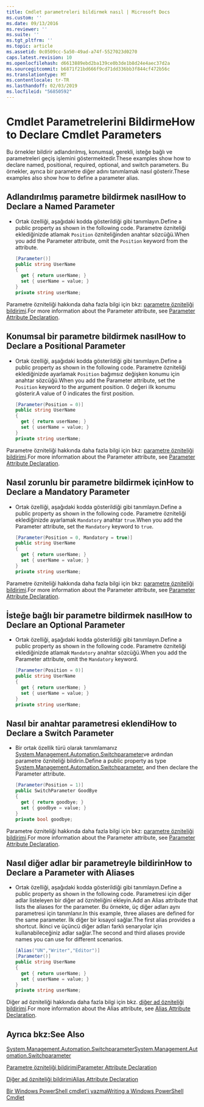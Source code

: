 ```yaml
---
title: Cmdlet parametreleri bildirmek nasıl | Microsoft Docs
ms.custom: ''
ms.date: 09/13/2016
ms.reviewer: ''
ms.suite: ''
ms.tgt_pltfrm: ''
ms.topic: article
ms.assetid: 0c0509cc-5a50-49ad-a74f-5527023d0270
caps.latest.revision: 10
ms.openlocfilehash: d6613889ebd2ba139ce0b3de1b8d24e4aec37d2a
ms.sourcegitcommit: b6871f21bd666f9cd71dd336bb3f844cf472b56c
ms.translationtype: MT
ms.contentlocale: tr-TR
ms.lasthandoff: 02/03/2019
ms.locfileid: "56850592"
---
```

# <a name="how-to-declare-cmdlet-parameters"></a><span data-ttu-id="2e27c-102">Cmdlet Parametrelerini Bildirme</span><span class="sxs-lookup"><span data-stu-id="2e27c-102">How to Declare Cmdlet Parameters</span></span>

<span data-ttu-id="2e27c-103">Bu örnekler bildirir adlandırılmış, konumsal, gerekli, isteğe bağlı ve parametreleri geçiş işlemini göstermektedir.</span><span class="sxs-lookup"><span data-stu-id="2e27c-103">These examples show how to declare named, positional, required, optional, and switch parameters.</span></span> <span data-ttu-id="2e27c-104">Bu örnekler, ayrıca bir parametre diğer adını tanımlamak nasıl gösterir.</span><span class="sxs-lookup"><span data-stu-id="2e27c-104">These examples also show how to define a parameter alias.</span></span>

## <a name="how-to-declare-a-named-parameter"></a><span data-ttu-id="2e27c-105">Adlandırılmış parametre bildirmek nasıl</span><span class="sxs-lookup"><span data-stu-id="2e27c-105">How to Declare a Named Parameter</span></span>

- <span data-ttu-id="2e27c-106">Ortak özelliği, aşağıdaki kodda gösterildiği gibi tanımlayın.</span><span class="sxs-lookup"><span data-stu-id="2e27c-106">Define a public property as shown in the following code.</span></span> <span data-ttu-id="2e27c-107">Parametre özniteliği eklediğinizde atlamak `Position` özniteliğinden anahtar sözcüğü.</span><span class="sxs-lookup"><span data-stu-id="2e27c-107">When you add the Parameter attribute, omit the `Position` keyword from the attribute.</span></span>

    ```csharp
    [Parameter()]
    public string UserName
    {
      get { return userName; }
      set { userName = value; }
    }
    private string userName;
    ```

<span data-ttu-id="2e27c-108">Parametre özniteliği hakkında daha fazla bilgi için bkz: [parametre özniteliği bildirimi](./parameter-attribute-declaration.md).</span><span class="sxs-lookup"><span data-stu-id="2e27c-108">For more information about the Parameter attribute, see [Parameter Attribute Declaration](./parameter-attribute-declaration.md).</span></span>

## <a name="how-to-declare-a-positional-parameter"></a><span data-ttu-id="2e27c-109">Konumsal bir parametre bildirmek nasıl</span><span class="sxs-lookup"><span data-stu-id="2e27c-109">How to Declare a Positional Parameter</span></span>

- <span data-ttu-id="2e27c-110">Ortak özelliği, aşağıdaki kodda gösterildiği gibi tanımlayın.</span><span class="sxs-lookup"><span data-stu-id="2e27c-110">Define a public property as shown in the following code.</span></span> <span data-ttu-id="2e27c-111">Parametre özniteliği eklediğinizde ayarlamak `Position` bağımsız değişken konumu için anahtar sözcüğü.</span><span class="sxs-lookup"><span data-stu-id="2e27c-111">When you add the Parameter attribute, set the `Position` keyword to the argument position.</span></span> <span data-ttu-id="2e27c-112">0 değeri ilk konumu gösterir.</span><span class="sxs-lookup"><span data-stu-id="2e27c-112">A value of 0 indicates the first position.</span></span>

    ```csharp
    [Parameter(Position = 0)]
    public string UserName
    {
      get { return userName; }
      set { userName = value; }
    }
    private string userName;
    ```

<span data-ttu-id="2e27c-113">Parametre özniteliği hakkında daha fazla bilgi için bkz: [parametre özniteliği bildirimi](./parameter-attribute-declaration.md).</span><span class="sxs-lookup"><span data-stu-id="2e27c-113">For more information about the Parameter attribute, see [Parameter Attribute Declaration](./parameter-attribute-declaration.md).</span></span>

## <a name="how-to-declare-a-mandatory-parameter"></a><span data-ttu-id="2e27c-114">Nasıl zorunlu bir parametre bildirmek için</span><span class="sxs-lookup"><span data-stu-id="2e27c-114">How to Declare a Mandatory Parameter</span></span>

- <span data-ttu-id="2e27c-115">Ortak özelliği, aşağıdaki kodda gösterildiği gibi tanımlayın.</span><span class="sxs-lookup"><span data-stu-id="2e27c-115">Define a public property as shown in the following code.</span></span> <span data-ttu-id="2e27c-116">Parametre özniteliği eklediğinizde ayarlamak `Mandatory` anahtar `true`.</span><span class="sxs-lookup"><span data-stu-id="2e27c-116">When you add the Parameter attribute, set the `Mandatory` keyword to `true`.</span></span>

    ```csharp
    [Parameter(Position = 0, Mandatory = true)]
    public string UserName
    {
      get { return userName; }
      set { userName = value; }
    }
    private string userName;
    ```

<span data-ttu-id="2e27c-117">Parametre özniteliği hakkında daha fazla bilgi için bkz: [parametre özniteliği bildirimi](./parameter-attribute-declaration.md).</span><span class="sxs-lookup"><span data-stu-id="2e27c-117">For more information about the Parameter attribute, see [Parameter Attribute Declaration](./parameter-attribute-declaration.md).</span></span>

## <a name="how-to-declare-an-optional-parameter"></a><span data-ttu-id="2e27c-118">İsteğe bağlı bir parametre bildirmek nasıl</span><span class="sxs-lookup"><span data-stu-id="2e27c-118">How to Declare an Optional Parameter</span></span>

- <span data-ttu-id="2e27c-119">Ortak özelliği, aşağıdaki kodda gösterildiği gibi tanımlayın.</span><span class="sxs-lookup"><span data-stu-id="2e27c-119">Define a public property as shown in the following code.</span></span> <span data-ttu-id="2e27c-120">Parametre özniteliği eklediğinizde atlamak `Mandatory` anahtar sözcüğü.</span><span class="sxs-lookup"><span data-stu-id="2e27c-120">When you add the Parameter attribute, omit the `Mandatory` keyword.</span></span>

    ```csharp
    [Parameter(Position = 0)]
    public string UserName
    {
      get { return userName; }
      set { userName = value; }
    }
    private string userName;
    ```

## <a name="how-to-declare-a-switch-parameter"></a><span data-ttu-id="2e27c-121">Nasıl bir anahtar parametresi eklendi</span><span class="sxs-lookup"><span data-stu-id="2e27c-121">How to Declare a Switch Parameter</span></span>

- <span data-ttu-id="2e27c-122">Bir ortak özellik türü olarak tanımlamanız [System.Management.Automation.Switchparameter](/dotnet/api/System.Management.Automation.SwitchParameter)ve ardından parametre özniteliği bildirin.</span><span class="sxs-lookup"><span data-stu-id="2e27c-122">Define a public property as type [System.Management.Automation.Switchparameter](/dotnet/api/System.Management.Automation.SwitchParameter), and then declare the Parameter attribute.</span></span>

    ```csharp
    [Parameter(Position = 1)]
    public SwitchParameter GoodBye
    {
      get { return goodbye; }
      set { goodbye = value; }
    }
    private bool goodbye;
    ```

<span data-ttu-id="2e27c-123">Parametre özniteliği hakkında daha fazla bilgi için bkz: [parametre özniteliği bildirimi](./parameter-attribute-declaration.md).</span><span class="sxs-lookup"><span data-stu-id="2e27c-123">For more information about the Parameter attribute, see [Parameter Attribute Declaration](./parameter-attribute-declaration.md).</span></span>

## <a name="how-to-declare-a-parameter-with-aliases"></a><span data-ttu-id="2e27c-124">Nasıl diğer adlar bir parametreyle bildirin</span><span class="sxs-lookup"><span data-stu-id="2e27c-124">How to Declare a Parameter with Aliases</span></span>

- <span data-ttu-id="2e27c-125">Ortak özelliği, aşağıdaki kodda gösterildiği gibi tanımlayın.</span><span class="sxs-lookup"><span data-stu-id="2e27c-125">Define a public property as shown in the following code.</span></span> <span data-ttu-id="2e27c-126">Parametresi için diğer adlar listeleyen bir diğer ad özniteliğini ekleyin.</span><span class="sxs-lookup"><span data-stu-id="2e27c-126">Add an Alias attribute that lists the aliases for the parameter.</span></span> <span data-ttu-id="2e27c-127">Bu örnekte, üç diğer adları aynı parametresi için tanımlanır.</span><span class="sxs-lookup"><span data-stu-id="2e27c-127">In this example, three aliases are defined for the same parameter.</span></span> <span data-ttu-id="2e27c-128">İlk diğer bir kısayol sağlar.</span><span class="sxs-lookup"><span data-stu-id="2e27c-128">The first alias provides a shortcut.</span></span> <span data-ttu-id="2e27c-129">İkinci ve üçüncü diğer adları farklı senaryolar için kullanabileceğiniz adlar sağlar.</span><span class="sxs-lookup"><span data-stu-id="2e27c-129">The second and third aliases provide names you can use for different scenarios.</span></span>

    ```csharp
    [Alias("UN","Writer","Editor")]
    [Parameter()]
    public string UserName
    {
      get { return userName; }
      set { userName = value; }
    }
    private string userName;
    ```

<span data-ttu-id="2e27c-130">Diğer ad özniteliği hakkında daha fazla bilgi için bkz. [diğer ad özniteliği bildirimi](./alias-attribute-declaration.md).</span><span class="sxs-lookup"><span data-stu-id="2e27c-130">For more information about the Alias attribute, see [Alias Attribute Declaration](./alias-attribute-declaration.md).</span></span>

## <a name="see-also"></a><span data-ttu-id="2e27c-131">Ayrıca bkz:</span><span class="sxs-lookup"><span data-stu-id="2e27c-131">See Also</span></span>

[<span data-ttu-id="2e27c-132">System.Management.Automation.Switchparameter</span><span class="sxs-lookup"><span data-stu-id="2e27c-132">System.Management.Automation.Switchparameter</span></span>](/dotnet/api/System.Management.Automation.SwitchParameter)

[<span data-ttu-id="2e27c-133">Parametre özniteliği bildirimi</span><span class="sxs-lookup"><span data-stu-id="2e27c-133">Parameter Attribute Declaration</span></span>](./parameter-attribute-declaration.md)

[<span data-ttu-id="2e27c-134">Diğer ad özniteliği bildirimi</span><span class="sxs-lookup"><span data-stu-id="2e27c-134">Alias Attribute Declaration</span></span>](./alias-attribute-declaration.md)

[<span data-ttu-id="2e27c-135">Bir Windows PowerShell cmdlet'i yazma</span><span class="sxs-lookup"><span data-stu-id="2e27c-135">Writing a Windows PowerShell Cmdlet</span></span>](./writing-a-windows-powershell-cmdlet.md)
